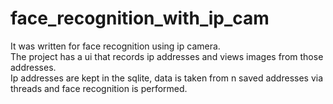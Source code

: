 # face_recognition_with_ip_cam

It was written for face recognition using ip camera.<br>
The project has a ui that records ip addresses and views images from those addresses.<br>
Ip addresses are kept in the sqlite, data is taken from n saved addresses via threads and face recognition is performed.
